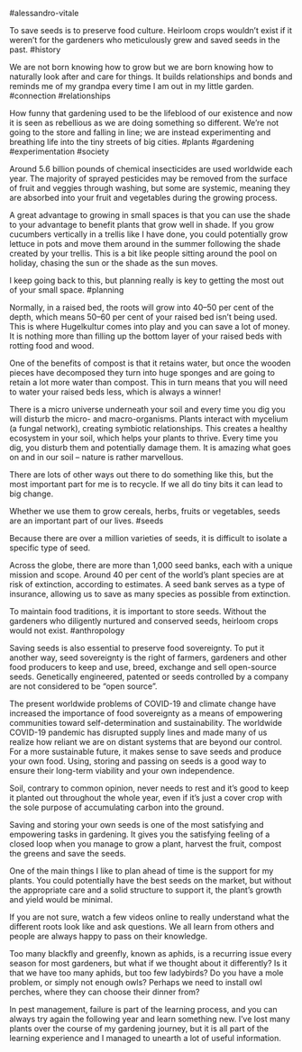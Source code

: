 #alessandro-vitale

To save seeds is to preserve food culture. Heirloom crops wouldn’t exist if it weren’t for the gardeners who meticulously grew and saved seeds in the past.
#history 

We are not born knowing how to grow but we are born knowing how to naturally look after and care for things. It builds relationships and bonds and reminds me of my grandpa every time I am out in my little garden.
#connection #relationships 

How funny that gardening used to be the lifeblood of our existence and now it is seen as rebellious as we are doing something so different. We’re not going to the store and falling in line; we are instead experimenting and breathing life into the tiny streets of big cities.
#plants #gardening #experimentation #society

Around 5.6 billion pounds of chemical insecticides are used worldwide each year. The majority of sprayed pesticides may be removed from the surface of fruit and veggies through washing, but some are systemic, meaning they are absorbed into your fruit and vegetables during the growing process.

A great advantage to growing in small spaces is that you can use the shade to your advantage to benefit plants that grow well in shade. If you grow cucumbers vertically in a trellis like I have done, you could potentially grow lettuce in pots and move them around in the summer following the shade created by your trellis. This is a bit like people sitting around the pool on holiday, chasing the sun or the shade as the sun moves.

I keep going back to this, but planning really is key to getting the most out of your small space.
#planning 

Normally, in a raised bed, the roots will grow into 40–50 per cent of the depth, which means 50–60 per cent of your raised bed isn’t being used. This is where Hugelkultur comes into play and you can save a lot of money. It is nothing more than filling up the bottom layer of your raised beds with rotting food and wood.

One of the benefits of compost is that it retains water, but once the wooden pieces have decomposed they turn into huge sponges and are going to retain a lot more water than compost. This in turn means that you will need to water your raised beds less, which is always a winner!

There is a micro universe underneath your soil and every time you dig you will disturb the micro- and macro-organisms. Plants interact with mycelium (a fungal network), creating symbiotic relationships. This creates a healthy ecosystem in your soil, which helps your plants to thrive. Every time you dig, you disturb them and potentially damage them. It is amazing what goes on and in our soil – nature is rather marvellous.

There are lots of other ways out there to do something like this, but the most important part for me is to recycle. If we all do tiny bits it can lead to big change.

Whether we use them to grow cereals, herbs, fruits or vegetables, seeds are an important part of our lives.
#seeds 

Because there are over a million varieties of seeds, it is difficult to isolate a specific type of seed.

Across the globe, there are more than 1,000 seed banks, each with a unique mission and scope. Around 40 per cent of the world’s plant species are at risk of extinction, according to estimates. A seed bank serves as a type of insurance, allowing us to save as many species as possible from extinction.

To maintain food traditions, it is important to store seeds. Without the gardeners who diligently nurtured and conserved seeds, heirloom crops would not exist.
#anthropology 

Saving seeds is also essential to preserve food sovereignty. To put it another way, seed sovereignty is the right of farmers, gardeners and other food producers to keep and use, breed, exchange and sell open-source seeds. Genetically engineered, patented or seeds controlled by a company are not considered to be “open source”.

The present worldwide problems of COVID-19 and climate change have increased the importance of food sovereignty as a means of empowering communities toward self-determination and sustainability. The worldwide COVID-19 pandemic has disrupted supply lines and made many of us realize how reliant we are on distant systems that are beyond our control. For a more sustainable future, it makes sense to save seeds and produce your own food. Using, storing and passing on seeds is a good way to ensure their long-term viability and your own independence.

Soil, contrary to common opinion, never needs to rest and it’s good to keep it planted out throughout the whole year, even if it’s just a cover crop with the sole purpose of accumulating carbon into the ground.

Saving and storing your own seeds is one of the most satisfying and empowering tasks in gardening. It gives you the satisfying feeling of a closed loop when you manage to grow a plant, harvest the fruit, compost the greens and save the seeds.

One of the main things I like to plan ahead of time is the support for my plants. You could potentially have the best seeds on the market, but without the appropriate care and a solid structure to support it, the plant’s growth and yield would be minimal.

If you are not sure, watch a few videos online to really understand what the different roots look like and ask questions. We all learn from others and people are always happy to pass on their knowledge.

Too many blackfly and greenfly, known as aphids, is a recurring issue every season for most gardeners, but what if we thought about it differently? Is it that we have too many aphids, but too few ladybirds? Do you have a mole problem, or simply not enough owls? Perhaps we need to install owl perches, where they can choose their dinner from?

In pest management, failure is part of the learning process, and you can always try again the following year and learn something new. I’ve lost many plants over the course of my gardening journey, but it is all part of the learning experience and I managed to unearth a lot of useful information.
